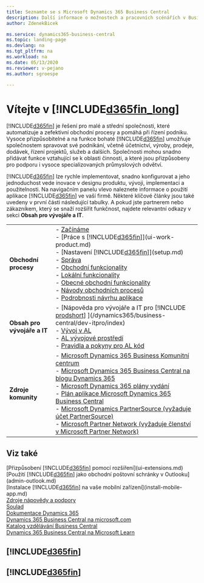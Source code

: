 ```yaml
---
title: Seznamte se s Microsoft Dynamics 365 Business Central
description: Další informace o možnostech a pracovních scénářích v Business Central, řešení podnikového řízení pro malé a střední společnosti.
author: ZdenekBicek

ms.service: dynamics365-business-central
ms.topic: landing-page
ms.devlang: na
ms.tgt_pltfrm: na
ms.workload: na
ms.date: 05/13/2020
ms.reviewer: v-pejano
ms.author: sgroespe

---
```

# Vítejte v [!INCLUDE[d365fin_long](includes/d365fin_long_md.md)]

[!INCLUDE[d365fin](includes/d365fin_md.md)] je řešení pro malé a střední společnosti, které automatizuje a zefektivní obchodní procesy a pomáhá při řízení podniku. Vysoce přizpůsobitelné a na funkce bohaté [!INCLUDE[d365fin](includes/d365fin_md.md)] umožňuje společnostem spravovat své podnikání, včetně účetnictví, výroby, prodeje, dodávek, řízení projektů, služeb a dalších. Společnosti mohou snadno přidávat funkce vztahující se k oblasti činnosti, a které jsou přizpůsobeny pro podporu i vysoce specializovaných průmyslových odvětví.

[!INCLUDE[d365fin](includes/d365fin_md.md)] lze rychle implementovat, snadno konfigurovat a jeho jednoduchost vede inovace v designu produktu, vývoji, implementaci a použitelnosti. Na navigačním panelu vlevo naleznete informace o použití aplikace [!INCLUDE[d365fin](includes/d365fin_md.md)] ve vaší firmě. Některé klíčové články jsou také uvedeny v první části následující tabulky. A pokud jste partnerem nebo zákazníkem, který se snaží rozšířit funkčnost, najdete relevantní odkazy v sekci **Obsah pro vývojáře a IT**.

|||
|-|-|
|**Obchodní procesy**|-   [Začínáme](product-get-started.md)<br />-   [Práce s [!INCLUDE[d365fin](includes/d365fin_md.md)]](ui-work-product.md)<br />-   [Nastavení [!INCLUDE[d365fin](includes/d365fin_md.md)]](setup.md)<br />-   [Správa](admin-setup-and-administration.md)<br />-   [Obchodní funkcionality](across-business-functionality.md)<br />-   [Lokální funkcionality](LocalFunctionality/Czech/czech-local-functionality.md)<br />-   [Obecné obchodní funkcionality](ui-across-business-areas.md)<br />-   [Návody obchodních procesů](walkthrough-business-process-walkthroughs.md)<br />-   [Podrobnosti návrhu aplikace](design-details-application-design.md)|
|**Obsah pro vývojáře a IT**|-   [Nápověda pro vývojáře a IT pro [!INCLUDE [prodshort](includes/prodshort.md)] ](/dynamics365/business-central/dev-itpro/index)<br />-   [Vývoj v AL](/dynamics365/business-central/dev-itpro/developer/devenv-dev-overview)<br />-   [AL vývojové prostředí](/dynamics365/business-central/dev-itpro/developer/devenv-reference-overview)<br />-   [Pravidla a pokyny pro AL kód](/dynamics365/business-central/dev-itpro/compliance/apptest-overview)|
|**Zdroje komunity**|-   [Microsoft Dynamics 365 Business Komunitní centrum](https://community.dynamics.com/business)<br />-   [Microsoft Dynamics 365 Business Central na blogu Dynamics 365](https://cloudblogs.microsoft.com/dynamics365/it/product/business-central/)<br />-   [Microsoft Dynamics 365 plány vydání](https://go.microsoft.com/fwlink/?linkid=2047422)<br />-   [Plán aplikace Microsoft Dynamics 365 Business Central](https://dynamics.microsoft.com/en-us/roadmap/business-central/)<br />-   [Microsoft Dynamics PartnerSource \(vyžaduje účet PartnerSource\)](https://mbs.microsoft.com/partnersource)<br />-   [Microsoft Partner Network \(vyžaduje členství v Microsoft Partner Network\)](https://mspartner.microsoft.com/en/us/windows/index.aspx)|

## Viz také

[Přizpůsobení [!INCLUDE[d365fin](includes/d365fin_md.md)] pomocí rozšíření](ui-extensions.md)  
[Použití [!INCLUDE[d365fin](includes/d365fin_md.md)] jako obchodní poštovní schránky v Outlooku](admin-outlook.md)  
[Instalace [!INCLUDE[d365fin](includes/d365fin_md.md)] na vaše mobilní zařízení](install-mobile-app.md)  
[Zdroje nápovědy a podpory](product-help-and-support.md)  
[Soulad](compliance/compliance-overview.md)  
[Dokumentace Dynamics 365](/dynamics365/)  
[Dynamics 365 Business Central na microsoft.com](https://dynamics.microsoft.com/business-central/overview/)  
[Katalog vzdělávání Business Central](readiness/readiness-learning-catalog.md)  
[Dynamics 365 Business Central na Microsoft Learn](/learn/browse/?products=dynamics-business-central)

## [!INCLUDE[d365fin](includes/free_trial_md.md)]

## [!INCLUDE[d365fin](includes/training_link_md.md)]
